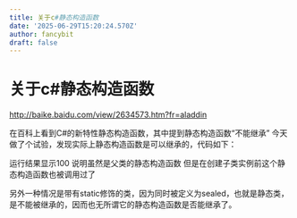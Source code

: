 ```yaml
---
title: 关于c#静态构造函数
date: '2025-06-29T15:20:24.570Z'
author: fancybit
draft: false
---
```

<div class="header"><h1 class="single-title animate__animated animate__pulse animate__faster">关于c#静态构造函数</h1></div>

<div class="content" id="content"><p><a href="http://baike.baidu.com/view/2634573.htm?fr=aladdin" target="_blank" rel="external nofollow noopener noreferrer">http://baike.baidu.com/view/2634573.htm?fr=aladdin</a></p><p>在百科上看到C#的新特性静态构造函数，其中提到静态构造函数“不能继承” 今天做了个试验，发现实际上静态构造函数是可以继承的，代码如下：</p><!-- raw HTML omitted --><!-- raw HTML omitted --><p>运行结果显示100 说明虽然是父类的静态构造函数 但是在创建子类实例前这个静态构造函数也被调用过了</p><p>另外一种情况是带有static修饰的类，因为同时被定义为sealed，也就是静态类，是不能被继承的，因而也无所谓它的静态构造函数是否能继承了。</p><!-- raw HTML omitted --></div>

